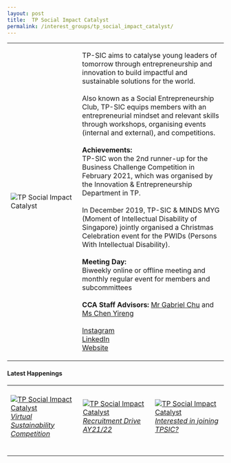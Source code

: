 ```yaml
---
layout: post
title:  TP Social Impact Catalyst
permalink: /interest_groups/tp_social_impact_catalyst/
---
```


<div>
    <table>
        <tr>
            <td style="width:33%"><image src="{{site.baseurl}}/images/CCA_tp_social_impact_catalyst.jpg" style="display:block;margin-left:auto;margin-right:auto;" alt="TP Social Impact Catalyst"></image></td>
            <td>
                <p>
                    TP-SIC aims to catalyse young leaders of tomorrow through entrepreneurship and innovation to build impactful and sustainable solutions for the world.<br>
                    <br>
                    Also known as a Social Entrepreneurship Club, TP-SIC equips members with an entrepreneurial mindset and relevant skills through workshops, organising events (internal and external), and competitions.<br>
                    <br>
                    <b>Achievements:</b><br>
                    TP-SIC won the 2nd runner-up for the Business Challenge Competition in February 2021, which was organised by the Innovation & Entrepreneurship Department in TP.<br>
                    <br>
                    In December 2019, TP-SIC & MINDS MYG (Moment of Intellectual Disability of Singapore) jointly organised a Christmas Celebration event for the PWIDs (Persons With Intellectual Disability).<br>
                    <br>
                    <b>Meeting Day:</b><br>
                    Biweekly online or offline meeting and monthly regular event for members and subcommittees<br>
                    <br>
                    <b>CCA Staff Advisors:</b> <a href="mailto:Gabriel_CHU@TP.EDU.SG">Mr Gabriel Chu</a> and <a href="mailto:CHEN_Yireng@TP.EDU.SG">Ms Chen Yireng</a><br>
                    <br>
                    <a href="https://www.instagram.com/tp.sic">Instagram</a>
                    <br>
                    <a href="https://www.linkedin.com/company/temasek-polytechnic-social-impact-catalyst">LinkedIn</a>
                    <br>
                    <a href="https://tpsicofficial.wixsite.com/home">Website</a>
                </p>
            </td>
        </tr>
    </table>
</div>

#### Latest Happenings

<div>
    <table>
        <tr>
            <td style="width:33%"><br>
                <a href="https://www.instagram.com/p/CO9Z6EWnu7P/">
                    <image src="{{site.baseurl}}/images/CCA-tpsic-ig4.png" style="display:block;margin-left:auto;margin-right:auto;" alt="TP Social Impact Catalyst">
                    <h6 style="margin-top:0%">Virtual Sustainability Competition</h6>
                    </image>
                </a>
            </td>
            <td style="width:33%"><br>
                <a href="https://www.instagram.com/p/COhpkp9H6kG/">
                    <image src="{{site.baseurl}}/images/CCA-tpsic-ig5.png" style="display:block;margin-left:auto;margin-right:auto;" alt="TP Social Impact Catalyst">
                    <h6 style="margin-top:0%">Recruitment Drive AY21/22</h6>
                    </image>
                </a>
            </td>
            <td style="width:33%"><br>
                <a href="https://www.instagram.com/p/CONLPHBnxM2/">
                    <image src="{{site.baseurl}}/images/CCA-tpsic-ig6.png" style="display:block;margin-left:auto;margin-right:auto;" alt="TP Social Impact Catalyst">
                    <h6 style="margin-top:0%">Interested in joining TPSIC?</h6>
                    </image>
                </a>
            </td>
        </tr>
    </table>
</div>
